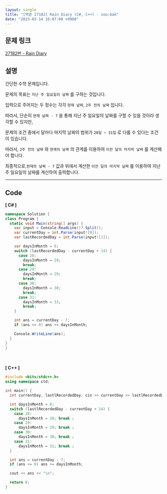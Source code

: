 ```yaml
---
layout: single
title: "[백준 27182] Rain Diary (C#, C++) - soo:bak"
date: "2023-03-14 16:07:00 +0900"
---
```


## 문제 링크
  [27182번 - Rain Diary](https://www.acmicpc.net/problem/27182)

## 설명
  간단한 수학 문제입니다. <br>

  문제의 목표는 `지난 주 일요일의 날짜` 를 구하는 것입니다.<br>

  입력으로 주어지는 두 정수는 각각 `현재 날짜`, `2주 전의 날짜` 입니다. <br>

  따라서, 단순히 `현재 날짜 - 7` 을 통해 지난 주 일요일의 날짜를 구할 수 있을 것이라 생각할 수 있지만, <br>

  문제의 조건 중에서 달마다 마지막 날짜의 범위가 `28일 ~ 31일` 로 다를 수 있다는 조건이 있습니다.<br>

  따라서, `2주 전의 날짜` 와 `현재의 날짜` 의 관계를 이용하여 `이전 달의 마지막 날짜` 를 계산해야 합니다. <br>

  최종적으로,`현재의 날짜 - 7` 값과 위에서 계산한 `이전 달의 마지막 날짜` 를 이용하여 지난 주 일요일의 날짜를 계산하여 출력합니다. <br>

- - -

## Code
<b>[ C# ] </b>
<br>

  ```c#
namespace Solution {
  class Program {
    static void Main(string[] args) {
      var input = Console.ReadLine()?.Split();
      var currentDay = int.Parse(input![0]);
      var lastRecordedDay = int.Parse(input![1]);

      var daysInMonth = 0;
      switch (lastRecordedDay - currentDay + 14) {
        case 28:
          daysInMonth = 28;
          break;
        case 29:
          daysInMonth = 29;
          break;
        case 30:
          daysInMonth = 30;
          break;
        case 31:
          daysInMonth = 31;
          break;
      }

      int ans = currentDay - 7;
      if (ans <= 0) ans += daysInMonth;

      Console.WriteLine(ans);
    }
  }
}
  ```
<br><br>
<b>[ C++ ] </b>
<br>

  ```c++
#include <bits/stdc++.h>
using namespace std;

int main() {
    int currentDay, lastlRecordedDay; cin >> currentDay >> lastlRecordedDay;

    int daysInMonth = 0;
    switch (lastlRecordedDay - currentDay + 14) {
      case 28:
        daysInMonth = 28; break ;
      case 29:
        daysInMonth = 29; break ;
      case 30:
        daysInMonth = 30; break ;
      case 31:
        daysInMonth = 31; break ;
    }

    int ans = currentDay - 7;
    if (ans <= 0) ans += daysInMonth;

    cout << ans << "\n";

    return 0;
}
  ```
